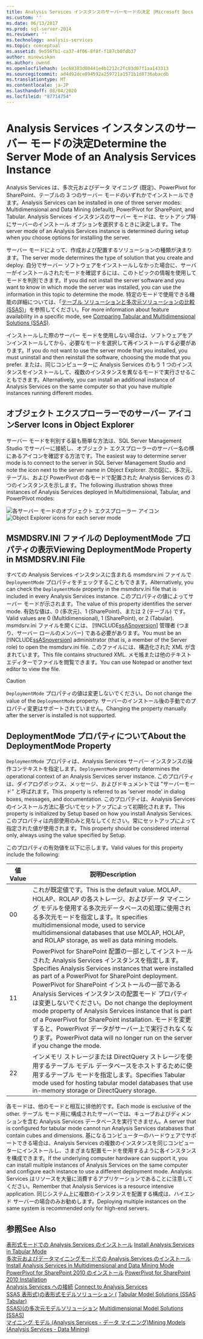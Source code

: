 ```yaml
---
title: Analysis Services インスタンスのサーバーモードの決定 |Microsoft Docs
ms.custom: ''
ms.date: 06/13/2017
ms.prod: sql-server-2014
ms.reviewer: ''
ms.technology: analysis-services
ms.topic: conceptual
ms.assetid: 9e556fb1-ca37-4f06-8f8f-f187cb0fdb37
author: minewiskan
ms.author: owend
ms.openlocfilehash: 1ec68383d00441e4b1212c2fc03d07f1aa143313
ms.sourcegitcommit: ad4d92dce894592a259721a1571b1d8736abacdb
ms.translationtype: MT
ms.contentlocale: ja-JP
ms.lasthandoff: 08/04/2020
ms.locfileid: "87714754"
---
```

# <a name="determine-the-server-mode-of-an-analysis-services-instance"></a><span data-ttu-id="5e85d-102">Analysis Services インスタンスのサーバー モードの決定</span><span class="sxs-lookup"><span data-stu-id="5e85d-102">Determine the Server Mode of an Analysis Services Instance</span></span>
  <span data-ttu-id="5e85d-103">Analysis Services は、多次元およびデータ マイニング (既定)、PowerPivot for SharePoint、テーブルの 3 つのサーバー モードのいずれかでインストールできます。</span><span class="sxs-lookup"><span data-stu-id="5e85d-103">Analysis Services can be installed in one of three server modes: Multidimensional and Data Mining (default), PowerPivot for SharePoint, and Tabular.</span></span> <span data-ttu-id="5e85d-104">Analysis Services インスタンスのサーバー モードは、セットアップ時にサーバーのインストール オプションを選択するときに決定します。</span><span class="sxs-lookup"><span data-stu-id="5e85d-104">The server mode of an Analysis Services instance is determined during setup when you choose options for installing the server.</span></span>  
  
 <span data-ttu-id="5e85d-105">サーバー モードによって、作成および配置するソリューションの種類が決まります。</span><span class="sxs-lookup"><span data-stu-id="5e85d-105">The server mode determines the type of solution that you create and deploy.</span></span> <span data-ttu-id="5e85d-106">自分でサーバー ソフトウェアをインストールしなかった場合に、サーバーがインストールされたモードを確認するには、このトピックの情報を使用してモードを判別できます。</span><span class="sxs-lookup"><span data-stu-id="5e85d-106">If you did not install the server software and you want to know in which mode the server was installed, you can use the information in this topic to determine the mode.</span></span> <span data-ttu-id="5e85d-107">特定のモードで使用できる機能の詳細については、「[テーブル ソリューションと多次元ソリューションの比較 &#40;SSAS&#41;](../comparing-tabular-and-multidimensional-solutions-ssas.md)」を参照してください。</span><span class="sxs-lookup"><span data-stu-id="5e85d-107">For more information about feature availability in a specific mode, see [Comparing Tabular and Multidimensional Solutions &#40;SSAS&#41;](../comparing-tabular-and-multidimensional-solutions-ssas.md).</span></span>  
  
 <span data-ttu-id="5e85d-108">インストールした際のサーバー モードを使用しない場合は、ソフトウェアをアンインストールしてから、必要なモードを選択して再インストールする必要があります。</span><span class="sxs-lookup"><span data-stu-id="5e85d-108">If you do not want to use the server mode that you installed, you must uninstall and then reinstall the software, choosing the mode that you prefer.</span></span> <span data-ttu-id="5e85d-109">または、同じコンピューターに Analysis Services のもう 1 つのインスタンスをインストールして、複数のインスタンスを異なるモードで実行させることもできます。</span><span class="sxs-lookup"><span data-stu-id="5e85d-109">Alternatively, you can install an additional instance of Analysis Services on the same computer so that you have multiple instances running different modes.</span></span>  
  
## <a name="server-icons-in-object-explorer"></a><span data-ttu-id="5e85d-110">オブジェクト エクスプローラーでのサーバー アイコン</span><span class="sxs-lookup"><span data-stu-id="5e85d-110">Server Icons in Object Explorer</span></span>  
 <span data-ttu-id="5e85d-111">サーバー モードを判別する最も簡単な方法は、SQL Server Management Studio でサーバーに接続し、オブジェクト エクスプローラーのサーバー名の横にあるアイコンを確認する方法です。</span><span class="sxs-lookup"><span data-stu-id="5e85d-111">The easiest way to determine server mode is to connect to the server in SQL Server Management Studio and note the icon next to the server name in Object Explorer.</span></span> <span data-ttu-id="5e85d-112">次の図に、多次元、テーブル、および PowerPivot の各モードで配置された Analysis Services の 3 つのインスタンスを示します。</span><span class="sxs-lookup"><span data-stu-id="5e85d-112">The following illustration shows three instances of Analysis Services deployed in Multidimensional, Tabular, and PowerPivot modes:</span></span>  
  
 <span data-ttu-id="5e85d-113">![各サーバー モードのオブジェクト エクスプローラー アイコン](../media/ssas-ssms-servermodes.gif "各サーバー モードのオブジェクト エクスプローラー アイコン")</span><span class="sxs-lookup"><span data-stu-id="5e85d-113">![Object Explorer icons for each server mode](../media/ssas-ssms-servermodes.gif "Object Explorer icons for each server mode")</span></span>  
  
## <a name="viewing-deploymentmode-property-in-msmdsrvini-file"></a><span data-ttu-id="5e85d-114">MSMDSRV.INI ファイルの DeploymentMode プロパティの表示</span><span class="sxs-lookup"><span data-stu-id="5e85d-114">Viewing DeploymentMode Property in MSMDSRV.INI File</span></span>  
 <span data-ttu-id="5e85d-115">すべての Analysis Services インスタンスに含まれる msmdsrv.ini ファイルで `DeploymentMode` プロパティをチェックすることもできます。</span><span class="sxs-lookup"><span data-stu-id="5e85d-115">Alternatively, you can check the `DeploymentMode` property in the msmdsrv.ini file that is included in every Analysis Services instance.</span></span> <span data-ttu-id="5e85d-116">このプロパティの値によってサーバー モードが示されます。</span><span class="sxs-lookup"><span data-stu-id="5e85d-116">The value of this property identifies the server mode.</span></span> <span data-ttu-id="5e85d-117">有効な値は、0 (多次元)、1 (SharePoint)、または 2 (テーブル) です。</span><span class="sxs-lookup"><span data-stu-id="5e85d-117">Valid values are 0 (Multidimensional), 1 (SharePoint), or 2 (Tabular).</span></span> <span data-ttu-id="5e85d-118">msmdsrv.ini ファイルを開くには、 [!INCLUDE[ssASnoversion](../../includes/ssasnoversion-md.md)] 管理者 (つまり、サーバー ロールのメンバー) である必要があります。</span><span class="sxs-lookup"><span data-stu-id="5e85d-118">You must be an [!INCLUDE[ssASnoversion](../../includes/ssasnoversion-md.md)] administrator (that is, a member of the Server role) to open the msmdsrv.ini file.</span></span> <span data-ttu-id="5e85d-119">このファイルには、構造化された XML が含まれています。</span><span class="sxs-lookup"><span data-stu-id="5e85d-119">This file contains structured XML.</span></span> <span data-ttu-id="5e85d-120">メモ帳または他のテキスト エディターでファイルを閲覧できます。</span><span class="sxs-lookup"><span data-stu-id="5e85d-120">You can use Notepad or another text editor to view the file.</span></span>  
  
> [!CAUTION]  
>  <span data-ttu-id="5e85d-121">`DeploymentMode` プロパティの値は変更しないでください。</span><span class="sxs-lookup"><span data-stu-id="5e85d-121">Do not change the value of the `DeploymentMode` property.</span></span> <span data-ttu-id="5e85d-122">サーバーのインストール後の手動でのプロパティ変更はサポートされていません。</span><span class="sxs-lookup"><span data-stu-id="5e85d-122">Changing the property manually after the server is installed is not supported.</span></span>  
  
## <a name="about-the-deploymentmode-property"></a><span data-ttu-id="5e85d-123">DeploymentMode プロパティについて</span><span class="sxs-lookup"><span data-stu-id="5e85d-123">About the DeploymentMode Property</span></span>  
 <span data-ttu-id="5e85d-124">`DeploymentMode` プロパティは、Analysis Services サーバー インスタンスの操作コンテキストを指定します。</span><span class="sxs-lookup"><span data-stu-id="5e85d-124">`DeploymentMode` property determines the operational context of an Analysis Services server instance.</span></span> <span data-ttu-id="5e85d-125">このプロパティは、ダイアログボックス、メッセージ、およびドキュメントでは "サーバーモード" と呼ばれます。</span><span class="sxs-lookup"><span data-stu-id="5e85d-125">This property is referred to as 'server mode' in dialog boxes, messages, and documentation.</span></span> <span data-ttu-id="5e85d-126">このプロパティは、Analysis Services のインストール方法に基づいてセットアップによって初期化されます。</span><span class="sxs-lookup"><span data-stu-id="5e85d-126">This property is initialized by Setup based on how you install Analysis Services.</span></span> <span data-ttu-id="5e85d-127">このプロパティは内部使用のみと見なしてください。常にセットアップによって指定された値が使用されます。</span><span class="sxs-lookup"><span data-stu-id="5e85d-127">This property should be considered internal only, always using the value specified by Setup.</span></span>  
  
 <span data-ttu-id="5e85d-128">このプロパティの有効値を以下に示します。</span><span class="sxs-lookup"><span data-stu-id="5e85d-128">Valid values for this property include the following:</span></span>  
  
|<span data-ttu-id="5e85d-129">値</span><span class="sxs-lookup"><span data-stu-id="5e85d-129">Value</span></span>|<span data-ttu-id="5e85d-130">説明</span><span class="sxs-lookup"><span data-stu-id="5e85d-130">Description</span></span>|  
|-----------|-----------------|  
|<span data-ttu-id="5e85d-131">0</span><span class="sxs-lookup"><span data-stu-id="5e85d-131">0</span></span>|<span data-ttu-id="5e85d-132">これが既定値です。</span><span class="sxs-lookup"><span data-stu-id="5e85d-132">This is the default value.</span></span> <span data-ttu-id="5e85d-133">MOLAP、HOLAP、ROLAP の各ストレージ、およびデータ マイニング モデルを使用する多次元データベースの処理に使用される多次元モードを指定します。</span><span class="sxs-lookup"><span data-stu-id="5e85d-133">It specifies multidimensional mode, used to service multidimensional databases that use MOLAP, HOLAP, and ROLAP storage, as well as data mining models.</span></span>|  
|<span data-ttu-id="5e85d-134">1</span><span class="sxs-lookup"><span data-stu-id="5e85d-134">1</span></span>|<span data-ttu-id="5e85d-135">PowerPivot for SharePoint 配置の一部としてインストールされた Analysis Services インスタンスを指定します。</span><span class="sxs-lookup"><span data-stu-id="5e85d-135">Specifies Analysis Services instances that were installed as part of a PowerPivot for SharePoint deployment.</span></span> <span data-ttu-id="5e85d-136">PowerPivot for SharePoint インストールの一部である Analysis Services インスタンスの配置モード プロパティは変更しないでください。</span><span class="sxs-lookup"><span data-stu-id="5e85d-136">Do not change the deployment mode property of Analysis Services instance that is part of a PowerPivot for SharePoint installation.</span></span> <span data-ttu-id="5e85d-137">モードを変更すると、PowerPivot データがサーバー上で実行されなくなります。</span><span class="sxs-lookup"><span data-stu-id="5e85d-137">PowerPivot data will no longer run on the server if you change the mode.</span></span>|  
|<span data-ttu-id="5e85d-138">2</span><span class="sxs-lookup"><span data-stu-id="5e85d-138">2</span></span>|<span data-ttu-id="5e85d-139">インメモリ ストレージまたは DirectQuery ストレージを使用するテーブル モデル データベースをホストするために使用するテーブル モードを指定します。</span><span class="sxs-lookup"><span data-stu-id="5e85d-139">Specifies Tabular mode used for hosting tabular model databases that use in-memory storage or DirectQuery storage.</span></span>|  
  
 <span data-ttu-id="5e85d-140">各モードは、他のモードと相互に排他的です。</span><span class="sxs-lookup"><span data-stu-id="5e85d-140">Each mode is exclusive of the other.</span></span> <span data-ttu-id="5e85d-141">テーブル モード用に構成されたサーバーでは、キューブおよびディメンションを含む Analysis Services データベースを実行できません。</span><span class="sxs-lookup"><span data-stu-id="5e85d-141">A server that is configured for tabular mode cannot run Analysis Services databases that contain cubes and dimensions.</span></span> <span data-ttu-id="5e85d-142">基になるコンピューターのハードウェアでサポートできる場合は、Analysis Services の複数のインスタンスを同じコンピューターにインストールし、さまざまな配置モードを使用するように各インスタンスを構成できます。</span><span class="sxs-lookup"><span data-stu-id="5e85d-142">If the underlying computer hardware can support it, you can install multiple instances of Analysis Services on the same computer and configure each instance to use a different deployment mode.</span></span> <span data-ttu-id="5e85d-143">Analysis Services はリソースを大量に消費するアプリケーションであることに注意してください。</span><span class="sxs-lookup"><span data-stu-id="5e85d-143">Remember that Analysis Services is a resource intensive application.</span></span> <span data-ttu-id="5e85d-144">同じシステム上に複数のインスタンスを配置する構成は、ハイエンド サーバーの場合のみお勧めします。</span><span class="sxs-lookup"><span data-stu-id="5e85d-144">Deploying multiple instances on the same system is recommended only for high-end servers.</span></span>  
  
## <a name="see-also"></a><span data-ttu-id="5e85d-145">参照</span><span class="sxs-lookup"><span data-stu-id="5e85d-145">See Also</span></span>  
 <span data-ttu-id="5e85d-146">[表形式モードでの Analysis Services のインストール](install-windows/install-analysis-services.md) </span><span class="sxs-lookup"><span data-stu-id="5e85d-146">[Install Analysis Services in Tabular Mode](install-windows/install-analysis-services.md) </span></span>  
 <span data-ttu-id="5e85d-147">[多次元およびデータマイニングモードでの Analysis Services のインストール](../../sql-server/install/install-analysis-services-in-multidimensional-and-data-mining-mode.md) </span><span class="sxs-lookup"><span data-stu-id="5e85d-147">[Install Analysis Services in Multidimensional and Data Mining Mode](../../sql-server/install/install-analysis-services-in-multidimensional-and-data-mining-mode.md) </span></span>  
 <span data-ttu-id="5e85d-148">[PowerPivot for SharePoint 2010 のインストール](../../sql-server/install/powerpivot-for-sharepoint-2010-installation.md) </span><span class="sxs-lookup"><span data-stu-id="5e85d-148">[PowerPivot for SharePoint 2010 Installation](../../sql-server/install/powerpivot-for-sharepoint-2010-installation.md) </span></span>  
 <span data-ttu-id="5e85d-149">[Analysis Services への接続](connect-to-analysis-services.md) </span><span class="sxs-lookup"><span data-stu-id="5e85d-149">[Connect to Analysis Services](connect-to-analysis-services.md) </span></span>  
 <span data-ttu-id="5e85d-150">[SSAS 表形式&#41;の表形式モデルソリューション &#40;](../tabular-model-solutions-ssas-tabular.md) </span><span class="sxs-lookup"><span data-stu-id="5e85d-150">[Tabular Model Solutions &#40;SSAS Tabular&#41;](../tabular-model-solutions-ssas-tabular.md) </span></span>  
 <span data-ttu-id="5e85d-151">[SSAS&#41;&#40;の多次元モデルソリューション](../multidimensional-models/multidimensional-model-solutions-ssas.md) </span><span class="sxs-lookup"><span data-stu-id="5e85d-151">[Multidimensional Model Solutions &#40;SSAS&#41;](../multidimensional-models/multidimensional-model-solutions-ssas.md) </span></span>  
 [<span data-ttu-id="5e85d-152">マイニング モデル (Analysis Services - データ マイニング)</span><span class="sxs-lookup"><span data-stu-id="5e85d-152">Mining Models &#40;Analysis Services - Data Mining&#41;</span></span>](../data-mining/mining-models-analysis-services-data-mining.md)  
  
  

